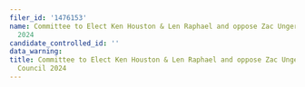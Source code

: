 ```yaml
---
filer_id: '1476153'
name: Committee to Elect Ken Houston & Len Raphael and oppose Zac Unger for City Council
  2024
candidate_controlled_id: ''
data_warning: 
title: Committee to Elect Ken Houston & Len Raphael and oppose Zac Unger for City
  Council 2024
---
```

